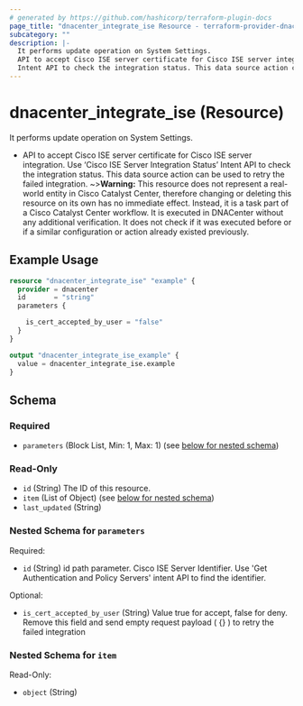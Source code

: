 ```yaml
---
# generated by https://github.com/hashicorp/terraform-plugin-docs
page_title: "dnacenter_integrate_ise Resource - terraform-provider-dnacenter"
subcategory: ""
description: |-
  It performs update operation on System Settings.
  API to accept Cisco ISE server certificate for Cisco ISE server integration. Use ‘Cisco ISE Server Integration Status’
  Intent API to check the integration status. This data source action can be used to retry the failed integration.
---
```


# dnacenter_integrate_ise (Resource)

It performs update operation on System Settings.

- API to accept Cisco ISE server certificate for Cisco ISE server integration. Use ‘Cisco ISE Server Integration Status’
Intent API to check the integration status. This data source action can be used to retry the failed integration.
~>**Warning:**
This resource does not represent a real-world entity in Cisco Catalyst Center, therefore changing or deleting this resource on its own has no immediate effect.
Instead, it is a task part of a Cisco Catalyst Center workflow. It is executed in DNACenter without any additional verification. It does not check if it was executed before or if a similar configuration or action already existed previously.

## Example Usage

```terraform
resource "dnacenter_integrate_ise" "example" {
  provider = dnacenter
  id       = "string"
  parameters {

    is_cert_accepted_by_user = "false"
  }
}

output "dnacenter_integrate_ise_example" {
  value = dnacenter_integrate_ise.example
}
```

<!-- schema generated by tfplugindocs -->
## Schema

### Required

- `parameters` (Block List, Min: 1, Max: 1) (see [below for nested schema](#nestedblock--parameters))

### Read-Only

- `id` (String) The ID of this resource.
- `item` (List of Object) (see [below for nested schema](#nestedatt--item))
- `last_updated` (String)

<a id="nestedblock--parameters"></a>
### Nested Schema for `parameters`

Required:

- `id` (String) id path parameter. Cisco ISE Server Identifier. Use 'Get Authentication and Policy Servers' intent API to find the identifier.

Optional:

- `is_cert_accepted_by_user` (String) Value true for accept, false for deny. Remove this field and send empty request payload ( {} ) to retry the failed integration


<a id="nestedatt--item"></a>
### Nested Schema for `item`

Read-Only:

- `object` (String)
